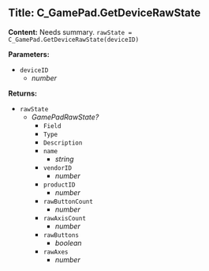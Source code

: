 ## Title: C_GamePad.GetDeviceRawState

**Content:**
Needs summary.
`rawState = C_GamePad.GetDeviceRawState(deviceID)`

**Parameters:**
- `deviceID`
  - *number*

**Returns:**
- `rawState`
  - *GamePadRawState?*
    - `Field`
    - `Type`
    - `Description`
    - `name`
      - *string*
    - `vendorID`
      - *number*
    - `productID`
      - *number*
    - `rawButtonCount`
      - *number*
    - `rawAxisCount`
      - *number*
    - `rawButtons`
      - *boolean*
    - `rawAxes`
      - *number*